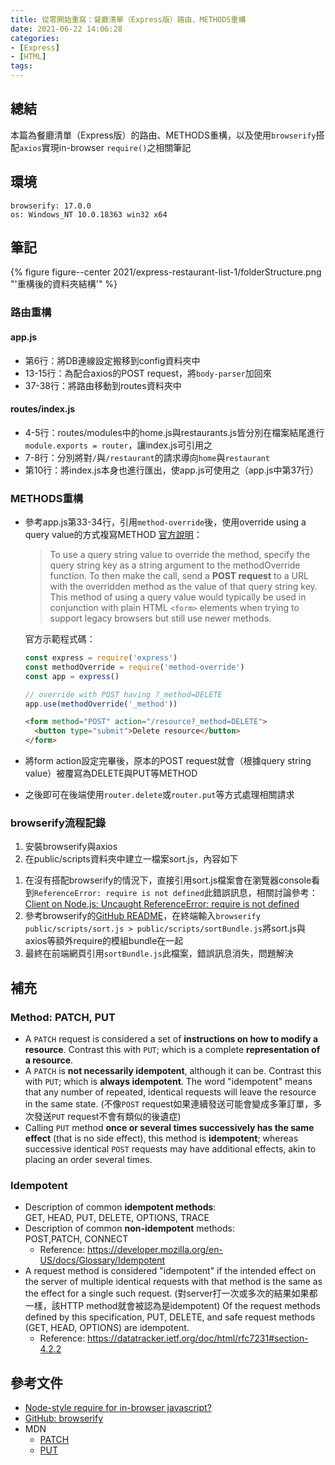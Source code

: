 ```yaml
---
title: 從零開始重寫：餐廳清單（Express版）路由、METHODS重構
date: 2021-06-22 14:06:28
categories:
- [Express]
- [HTML]
tags:
---
```


## 總結
本篇為餐廳清單（Express版）的路由、METHODS重構，以及使用`browserify`搭配`axios`實現in-browser `require()`之相關筆記


## 環境
```
browserify: 17.0.0
os: Windows_NT 10.0.18363 win32 x64
```

## 筆記

{% figure figure--center 2021/express-restaurant-list-1/folderStructure.png "'重構後的資料夾結構'" %}

### 路由重構

<script src="https://gist.github.com/tzynwang/708c0d129d912f54e8043e62cb9e751a.js"></script>

#### app.js
- 第6行：將DB連線設定搬移到config資料夾中
- 13-15行：為配合axios的POST request，將`body-parser`加回來
- 37-38行：將路由移動到routes資料夾中

#### routes/index.js
- 4-5行：routes/modules中的home.js與restaurants.js皆分別在檔案結尾進行`module.exports = router`，讓index.js可引用之
- 7-8行：分別將對`/`與`/restaurant`的請求導向`home`與`restaurant`
- 第10行：將index.js本身也進行匯出，使app.js可使用之（app.js中第37行）

### METHODS重構
- 參考app.js第33-34行，引用`method-override`後，使用override using a query value的方式複寫METHOD
  [官方說明](http://expressjs.com/en/resources/middleware/method-override.html)：
  > To use a query string value to override the method, specify the query string key as a string argument to the methodOverride function. To then make the call, send a **POST request** to a URL with the overridden method as the value of that query string key. This method of using a query value would typically be used in conjunction with plain HTML `<form>` elements when trying to support legacy browsers but still use newer methods.
  
  官方示範程式碼：
  ```JavaScript
  const express = require('express')
  const methodOverride = require('method-override')
  const app = express()

  // override with POST having ?_method=DELETE
  app.use(methodOverride('_method'))
  ```
  ```HTML
  <form method="POST" action="/resource?_method=DELETE">
    <button type="submit">Delete resource</button>
  </form>
  ```
- 將form action設定完畢後，原本的POST request就會（根據query string value）被覆寫為DELETE與PUT等METHOD
- 之後即可在後端使用`router.delete`或`router.put`等方式處理相關請求

### browserify流程記錄
1. 安裝browserify與axios
1. 在public/scripts資料夾中建立一檔案sort.js，內容如下

<script src="https://gist.github.com/tzynwang/f034770c2ca9f0cc16edc449f44a1f94.js"></script>


1. 在沒有搭配browserify的情況下，直接引用sort.js檔案會在瀏覽器console看到`ReferenceError: require is not defined`此錯誤訊息，相關討論參考：[Client on Node.js: Uncaught ReferenceError: require is not defined](https://stackoverflow.com/questions/19059580/client-on-node-js-uncaught-referenceerror-require-is-not-defined)
1. 參考browserify的[GitHub README](https://github.com/browserify/browserify#example)，在終端輸入`browserify public/scripts/sort.js > public/scripts/sortBundle.js`將sort.js與axios等額外require的模組bundle在一起
1. 最終在前端網頁引用`sortBundle.js`此檔案，錯誤訊息消失，問題解決


## 補充
### Method: PATCH, PUT
- A `PATCH` request is considered a set of **instructions on how to modify a resource**. Contrast this with `PUT`; which is a complete **representation of a resource**.
- A `PATCH` is **not necessarily idempotent**, although it can be. Contrast this with `PUT`; which is **always idempotent**. The word "idempotent" means that any number of repeated, identical requests will leave the resource in the same state. (不像`POST` request如果連續發送可能會變成多筆訂單，多次發送`PUT` request不會有類似的後遺症)
- Calling `PUT` method **once or several times successively has the same effect** (that is no side effect), this method is **idempotent**; whereas successive identical `POST` requests may have additional effects, akin to placing an order several times.

### Idempotent
- Description of common **idempotent methods**: GET, HEAD, PUT, DELETE, OPTIONS, TRACE
- Description of common **non-idempotent** methods: POST,PATCH, CONNECT
  - Reference: https://developer.mozilla.org/en-US/docs/Glossary/Idempotent
- A request method is considered "idempotent" if the intended effect on the server of multiple identical requests with that method is the same as the effect for a single such request. (對server打一次或多次的結果如果都一樣，該HTTP method就會被認為是idempotent) Of the request methods defined by this specification, PUT, DELETE, and safe request methods (GET, HEAD, OPTIONS) are idempotent.
  - Reference: https://datatracker.ietf.org/doc/html/rfc7231#section-4.2.2


## 參考文件
- [Node-style require for in-browser javascript?](https://stackoverflow.com/questions/6971583/node-style-require-for-in-browser-javascript/11588570)
- [GitHub: browserify](https://github.com/browserify/browserify#browserify)
- MDN
  - [PATCH](https://developer.mozilla.org/en-US/docs/Web/HTTP/Methods/PATCH)
  - [PUT](https://developer.mozilla.org/en-US/docs/Web/HTTP/Methods/PUT)